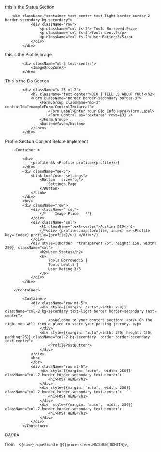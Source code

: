   
this is the Status Section 


       <div className="container text-center text-light border border-2 border-secondary bg-secondary">
                <div className="row">
                    <p className="col fs-2"> Tools Borrowed:5</p>
                    <p className="col fs-2">Tools Lent:5</p>
                    <p className="col fs-2">User Rating:3/5</p>
                </div>
            </div>






this is the Profile Image 


            <div className="mt-5 text-center">
                <ImageDropZone/>
            </div>


This is the Bio Section 

            <div className="w-25 mt-2">
                <h2 className="text-center">BIO | TELL US ABOUT YOU!</h2>
                <Form className="border border-secondary border-3">
                    <Form.Group className="mb-3" controlId="exampleForm.ControlTextarea1">
                        <Form.Label>Enter Your Bio Info Here</Form.Label>
                        <Form.Control as="textarea" rows={3} />
                    </Form.Group>
                    <button>Save</button>
                </Form>
            </div>



Profile Section Content Before Implement

        <Container >

            <div>
                {profile && <Profile profile={profile}/>}
            </div>
            <div className="me-5">
                <Link to="/user-settings">
                    <Button   size="lg">
                        Settings Page
                    </Button>
                </Link>
            </div>
            <br/>
            <div className="row">
                <div className=" col">
                    {/*    Image Place   */}
                </div>
                <div className="col">
                    <h2 className="text-center">Austins BIO</h2>
                    {/*<div> {profiles.map((profile, index) => <Profile key={index} profile={profile}/>)} </div>*/}
                </div>
                <div style={{border: "transparent 75", height: 150, width: 250}} className="col">
                    <h2>User Status</h2>
                    <p>
                        Tools Borrowed:5 |
                        Tools Lent:5 |
                        User Rating:3/5
                    </p>
                </div>
            </div>

        </Container>

            <Container>
                <div className='row mt-5'>
                    <div style={{margin: "auto",width: 250}} className="col-2 bg-secondary text-light border border-secondary text-center">
                        <p>Welcome to your content section! <br/> On the right you will find a place to start your posting journey. </p>
                    </div>
                    <div style={{margin: "auto",width: 250, height: 150, padding:25}} className="col-2 bg-secondary  border border-secondary text-center">
                        <ProfilePostButton/>
                    </div>
                </div>
                <br>
                </br>
                <div className="row mt-5">
                    <div style={{margin: "auto",  width: 250}} className="col-2 border border-secondary text-center">
                        <h1>POST HERE</h1>
                    </div>
                    <div style={{margin: "auto",  width: 250}} className="col-2 border border-secondary text-center">
                        <h1>POST HERE</h1>
                    </div>
                    <div  style={{margin: "auto",  width: 250}} className="col-2 border border-secondary text-center">
                        <h1>POST HERE</h1>
                    </div>
                </div>
            </Container>


BACKA

from: ` ${name} <postmaster@${process.env.MAILGUN_DOMAIN}>`,
